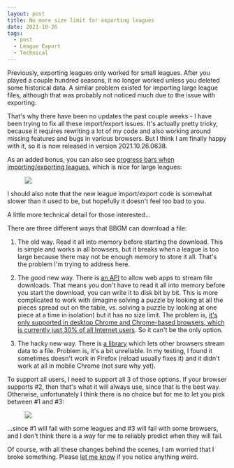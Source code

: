 ```yaml
---
layout: post
title: No more size limit for exporting leagues
date: 2021-10-26
tags:
  - post
  - League Export
  - Technical
---
```


Previously, exporting leagues only worked for small leagues. After you played a couple hundred seasons, it no longer worked unless you deleted some historical data. A similar problem existed for importing large league files, although that was probably not noticed much due to the issue with exporting.

That's why there have been no updates the past couple weeks - I have been trying to fix all these import/export issues. It's actually pretty tricky, because it requires rewriting a lot of my code and also working around missing features and bugs in various browsers. But I think I am finally happy with it, so it is now released in version 2021.10.26.0638.

As an added bonus, you can also see [progress bars when importing/exporting leagues](https://i.imgur.com/EavYpvJ.png), which is nice for large leagues:

<!--more-->

<figure><img src="/files/size-limit-export-1.png" class="img-fluid"></figure>

I should also note that the new league import/export code is somewhat slower than it used to be, but hopefully it doesn't feel too bad to you.

A little more technical detail for those interested...

There are three different ways that BBGM can download a file:

1. The old way. Read it all into memory before starting the download. This is simple and works in all browsers, but it breaks when a league is too large because there may not be enough memory to store it all. That's the problem I'm trying to address here.

2. The good new way. There is [an API](https://web.dev/file-system-access/) to allow web apps to stream file downloads. That means you don't have to read it all into memory before you start the download, you can write it to disk bit by bit. This is more complicated to work with (imagine solving a puzzle by looking at all the pieces spread out on the table, vs. solving a puzzle by looking at one piece at a time in isolation) but it has no size limit. The problem is, [it's only supported in desktop Chrome and Chrome-based browsers, which is currently just 30% of all Internet users](https://caniuse.com/native-filesystem-api). So it can't be the only option.

3. The hacky new way. There is [a library](https://github.com/jimmywarting/StreamSaver.js) which lets other browsers stream data to a file. Problem is, it's a bit unreliable. In my testing, I found it sometimes doesn't work in Firefox (reload usually fixes it) and it didn't work at all in mobile Chrome (not sure why yet).

To support all users, I need to support all 3 of those options. If your browser supports #2, then that's what it will always use, since that is the best way. Otherwise, unfortunately I think there is no choice but for me to let you pick between #1 and #3:

<figure><img src="/files/size-limit-export-2.png" class="img-fluid"></figure>

...since #1 will fail with some leagues and #3 will fail with some browsers, and I don't think there is a way for me to reliably predict when they will fail.

Of course, with all these changes behind the scenes, I am worried that I broke something. Please [let me know](/contact/) if you notice anything weird.
